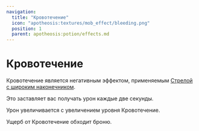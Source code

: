```yaml
---
navigation:
  title: "Кровотечение"
  icon: "apotheosis:textures/mob_effect/bleeding.png"
  position: 1
  parent: apotheosis:potion/effects.md
---
```


# Кровотечение

<Color id="red">Кровотечение</Color> является негативным эффектом, применяемым [Стрелой с широким наконечником](../../fletching.md#broadhead).

Это заставляет вас получать урон каждые две секунды.

Урон увеличивается с увеличением уровня <Color id="red">Кровотечение</Color>.

Ущерб от <Color id="red">Кровотечение</Color> обходит броню.

